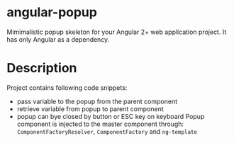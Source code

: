 # angular-popup
Mimimalistic popup skeleton for your Angular 2+ web application project. It has only Angular as a dependency.

# Description
Project contains following code snippets:
- pass variable to the popup from the parent component
- retrieve variable from popup to parent component
- popup can bye closed by button or ESC key on keyboard
Popup component is injected to the master component through: `ComponentFactoryResolver`, `ComponentFactory` and `ng-template`
